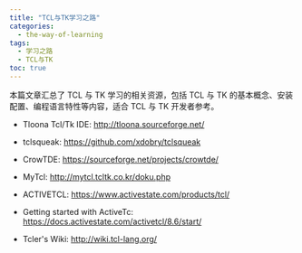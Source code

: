 ```yaml
---
title: "TCL与TK学习之路"
categories:
  - the-way-of-learning
tags:
  - 学习之路
  - TCL与TK
toc: true
---
```


本篇文章汇总了 TCL 与 TK 学习的相关资源，包括 TCL 与 TK 的基本概念、安装配置、编程语言特性等内容，适合 TCL 与 TK 开发者参考。

* Tloona Tcl/Tk IDE: <http://tloona.sourceforge.net/>
* tclsqueak: <https://github.com/xdobry/tclsqueak>
* CrowTDE: <https://sourceforge.net/projects/crowtde/>
* MyTcl: <http://mytcl.tcltk.co.kr/doku.php>

* ACTIVETCL: <https://www.activestate.com/products/tcl/>
* Getting started with ActiveTc: <https://docs.activestate.com/activetcl/8.6/start/>

* Tcler's Wiki: <http://wiki.tcl-lang.org/>
